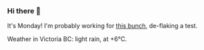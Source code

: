 ### Hi there :wave:

It's Monday! I'm probably working for [this bunch](https://github.com/kohofinancial), de-flaking a test.

Weather in Victoria BC: light rain, at +6°C.
